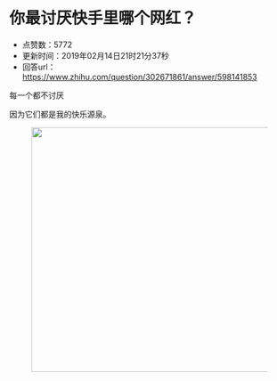 # 你最讨厌快手里哪个网红？
- 点赞数：5772
- 更新时间：2019年02月14日21时21分37秒
- 回答url：https://www.zhihu.com/question/302671861/answer/598141853
<body>
 <p data-pid="QZvZKrYj">每一个都不讨厌</p>
 <p data-pid="4jmV59Mn">因为它们都是我的快乐源泉。</p>
 <figure data-size="normal">
  <img src="https://picx.zhimg.com/50/v2-b0116de7dea75cb44e943d518c4ca28f_720w.jpg?source=1940ef5c" data-rawwidth="440" data-rawheight="358" data-size="normal" data-original-token="v2-20be7f4b2df6ef5f5f3a43545b0737b6" data-default-watermark-src="https://picx.zhimg.com/50/v2-bc392fbfd0b070fa6d4c738359cd65b0_720w.jpg?source=1940ef5c" class="origin_image zh-lightbox-thumb" width="440" data-original="https://pic1.zhimg.com/v2-b0116de7dea75cb44e943d518c4ca28f_r.jpg?source=1940ef5c">
 </figure>
 <p></p>
</body>